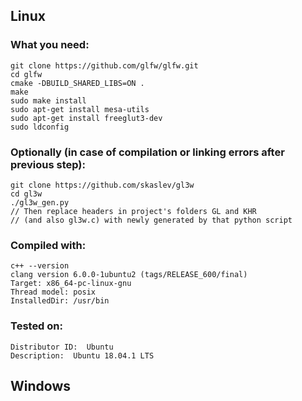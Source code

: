 ## Linux

### What you need:

```commandline
git clone https://github.com/glfw/glfw.git
cd glfw
cmake -DBUILD_SHARED_LIBS=ON .
make
sudo make install
sudo apt-get install mesa-utils
sudo apt-get install freeglut3-dev
sudo ldconfig
```

### Optionally (in case of compilation or linking errors after previous step):
```commandline
git clone https://github.com/skaslev/gl3w
cd gl3w
./gl3w_gen.py
// Then replace headers in project's folders GL and KHR 
// (and also gl3w.c) with newly generated by that python script
```

### Compiled with:

```commandline
c++ --version
clang version 6.0.0-1ubuntu2 (tags/RELEASE_600/final)
Target: x86_64-pc-linux-gnu
Thread model: posix
InstalledDir: /usr/bin
```

### Tested on:
```commandline
Distributor ID:  Ubuntu
Description:  Ubuntu 18.04.1 LTS
```

## Windows



